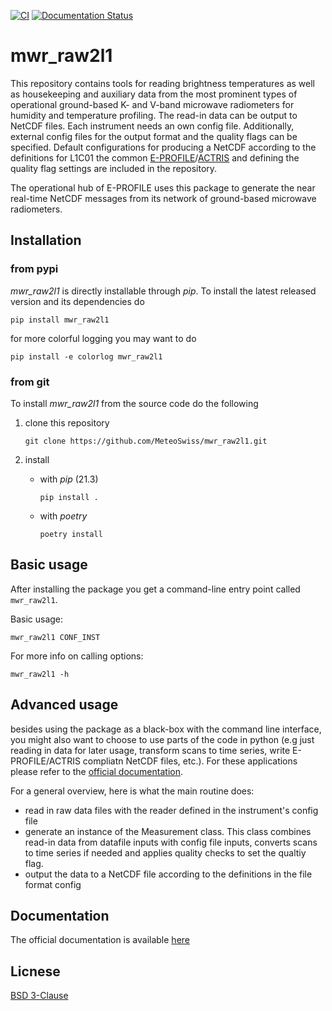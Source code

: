 [![CI](https://github.com/MeteoSwiss/mwr_raw2l1/actions/workflows/CI_tests.yaml/badge.svg)](https://github.com/MeteoSwiss/mwr_raw2l1/actions/workflows/CI_tests.yaml)
[![Documentation Status](https://readthedocs.org/projects/mwr-raw2l1/badge/?version=latest)](https://mwr-raw2l1.readthedocs.io/en/latest/?badge=latest)
      

# mwr_raw2l1

This repository contains tools for reading brightness temperatures as well as housekeeping and auxiliary data from the
most prominent types of operational ground-based K- and V-band microwave radiometers for humidity and temperature
profiling. The read-in data can be output to NetCDF files. 
Each instrument needs an own config file. Additionally, external config files for the output format and the quality flags
can be specified. Default configurations for producing a NetCDF according to the definitions for L1C01 the common 
[E-PROFILE](e-profile.eu)/[ACTRIS](cloudnet.fmi.fi) and defining the quality flag settings are included in the repository. 

The operational hub of E-PROFILE uses this package to generate the near real-time NetCDF messages from its network of 
ground-based microwave radiometers.

## Installation

### from pypi
*mwr_raw2l1* is directly installable through *pip*. To install the latest released version and its dependencies do

    pip install mwr_raw2l1

for more colorful logging you may want to do

    pip install -e colorlog mwr_raw2l1

### from git
To install *mwr_raw2l1* from the source code do the following
1. clone this repository

    `git clone https://github.com/MeteoSwiss/mwr_raw2l1.git`

2. install
    - with *pip* (21.3)
   
        `pip install .`
   
    - with *poetry*
   
        `poetry install`
    

## Basic usage
After installing the package you get a command-line entry point called `mwr_raw2l1`.

Basic usage:

    mwr_raw2l1 CONF_INST

For more info on calling options:

    mwr_raw2l1 -h

## Advanced usage
besides using the package as a black-box with the command line interface, you might also want to choose to use parts of 
the code in python (e.g just reading in data for later usage, transform scans to time series, write E-PROFILE/ACTRIS 
compliatn NetCDF files, etc.). For these applications please refer to the [official documentation](https://mwr-raw2l1.readthedocs.io).

For a general overview, here is what the main routine does:
  - read in raw data files with the reader defined in the instrument's config file
  - generate an instance of the Measurement class. This class combines read-in data from datafile inputs with config
    file inputs, converts scans to time series if needed and applies quality checks to set the qualtiy flag.
  - output the data to a NetCDF file according to the definitions in the file format config


## Documentation
The official documentation is available [here](https://mwr-raw2l1.readthedocs.io)

## Licnese
[BSD 3-Clause](LICENSE)
